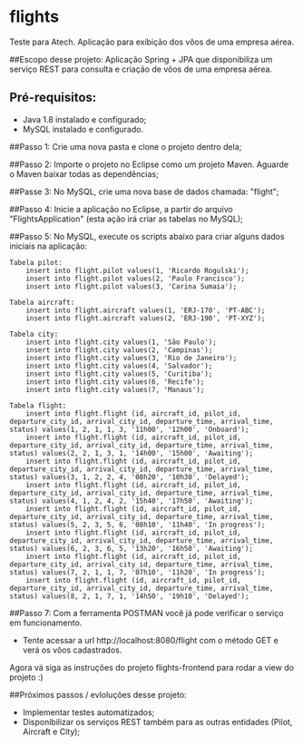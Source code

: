 # flights
Teste para Atech. Aplicação para exibição dos vôos de uma empresa aérea.

##Escopo desse projeto: 
Aplicação Spring + JPA que disponibiliza um serviço REST para consulta e criação de vôos de uma empresa aérea.

## Pré-requisitos:
- Java 1.8 instalado e configurado;
- MySQL instalado e configurado.

##Passo 1: 
Crie uma nova pasta e clone o projeto dentro dela;

##Passo 2: 
Importe o projeto no Eclipse como um projeto Maven. Aguarde o Maven baixar todas as dependências;

##Passe 3: 
No MySQL, crie uma nova base de dados chamada: "flight";

##Passo 4: 
Inicie a aplicação no Eclipse, a partir do arquivo "FlightsApplication" (esta ação irá criar as tabelas no MySQL);

##Passo 5: 
No MySQL, execute os scripts abaixo para criar alguns dados iniciais na aplicação:

	Tabela pilot: 
		insert into flight.pilot values(1, 'Ricardo Rogulski');
		insert into flight.pilot values(2, 'Paulo Francisco');
		insert into flight.pilot values(3, 'Carina Sumaia');
		
	Tabela aircraft:
		insert into flight.aircraft values(1, 'ERJ-170', 'PT-ABC');
		insert into flight.aircraft values(2, 'ERJ-190', 'PT-XYZ');
	
	Tabela city: 
		insert into flight.city values(1, 'São Paulo');
		insert into flight.city values(2, 'Campinas');
		insert into flight.city values(3, 'Rio de Janeiro');
		insert into flight.city values(4, 'Salvador');
		insert into flight.city values(5, 'Curitiba');
		insert into flight.city values(6, 'Recife');
		insert into flight.city values(7, 'Manaus');

	Tabela flight: 
		insert into flight.flight (id, aircraft_id, pilot_id, departure_city_id, arrival_city_id, departure_time, arrival_time, status) values(1, 2, 1, 1, 3, '11h00', '12h00', 'Onboard'); 
		insert into flight.flight (id, aircraft_id, pilot_id, departure_city_id, arrival_city_id, departure_time, arrival_time, status) values(2, 2, 1, 3, 1, '14h00', '15h00', 'Awaiting'); 
		insert into flight.flight (id, aircraft_id, pilot_id, departure_city_id, arrival_city_id, departure_time, arrival_time, status) values(3, 1, 2, 2, 4, '08h20', '10h30', 'Delayed'); 
		insert into flight.flight (id, aircraft_id, pilot_id, departure_city_id, arrival_city_id, departure_time, arrival_time, status) values(4, 1, 2, 4, 2, '15h40', '17h50', 'Awaiting'); 
		insert into flight.flight (id, aircraft_id, pilot_id, departure_city_id, arrival_city_id, departure_time, arrival_time, status) values(5, 2, 3, 5, 6, '08h10', '11h40', 'In progress'); 
		insert into flight.flight (id, aircraft_id, pilot_id, departure_city_id, arrival_city_id, departure_time, arrival_time, status) values(6, 2, 3, 6, 5, '13h20', '16h50', 'Awaiting'); 
		insert into flight.flight (id, aircraft_id, pilot_id, departure_city_id, arrival_city_id, departure_time, arrival_time, status) values(7, 2, 1, 1, 7, '07h10', '11h20', 'In progress'); 
		insert into flight.flight (id, aircraft_id, pilot_id, departure_city_id, arrival_city_id, departure_time, arrival_time, status) values(8, 2, 1, 7, 1, '14h50', '19h10', 'Delayed'); 
 

##Passo 7: 
Com a ferramenta POSTMAN você já pode verificar o serviço em funcionamento. 
- Tente acessar a url http://localhost:8080/flight com o método GET e verá os vôos cadastrados.

Agora vá siga as instruções do projeto flights-frontend para rodar a view do projeto :)

##Próximos passos / evloluções desse projeto: 
- Implementar testes automatizados;
- Disponibilizar os serviços REST também para as outras entidades (Pilot, Aircraft e City);



